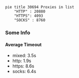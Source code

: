 
```mermaid
pie title 30694 Proxies in list
    "HTTP" : 20880
    "HTTPS": 4093
    "SOCKS" : 8760
```

### Some Info
#### Average Timeout

- mixed: 3.5s
- http: 1.9s
- https: 8.6s
- socks: 6.4s